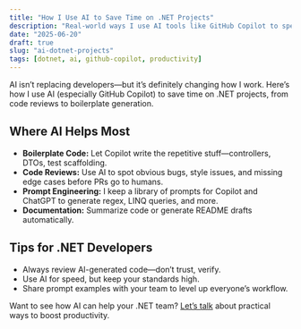 ```yaml
---
title: "How I Use AI to Save Time on .NET Projects"
description: "Real-world ways I use AI tools like GitHub Copilot to speed up .NET development—without sacrificing quality."
date: "2025-06-20"
draft: true
slug: "ai-dotnet-projects"
tags: [dotnet, ai, github-copilot, productivity]
---
```


<section>
<p>
AI isn’t replacing developers—but it’s definitely changing how I work. Here’s how I use AI (especially GitHub Copilot) to save time on .NET projects, from code reviews to boilerplate generation.
</p>

<h2>Where AI Helps Most</h2>
<ul>
<li><strong>Boilerplate Code:</strong> Let Copilot write the repetitive stuff—controllers, DTOs, test scaffolding.</li>
<li><strong>Code Reviews:</strong> Use AI to spot obvious bugs, style issues, and missing edge cases before PRs go to humans.</li>
<li><strong>Prompt Engineering:</strong> I keep a library of prompts for Copilot and ChatGPT to generate regex, LINQ queries, and more.</li>
<li><strong>Documentation:</strong> Summarize code or generate README drafts automatically.</li>
</ul>

<h2>Tips for .NET Developers</h2>
<ul>
<li>Always review AI-generated code—don’t trust, verify.</li>
<li>Use AI for speed, but keep your standards high.</li>
<li>Share prompt examples with your team to level up everyone’s workflow.</li>
</ul>

<p>
Want to see how AI can help your .NET team? <a href="/contact">Let’s talk</a> about practical ways to boost productivity.
</p>
</section>
